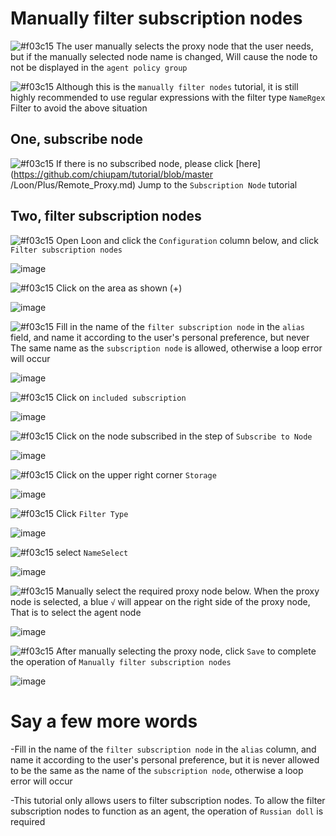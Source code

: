 # Manually filter subscription nodes

![#f03c15](https://placehold.it/15/f03c15/000000?text=+) The user manually selects the proxy node that the user needs, but if the manually selected node name is changed, Will cause the node to not be displayed in the `agent policy group`

![#f03c15](https://placehold.it/15/f03c15/000000?text=+) Although this is the `manually filter nodes` tutorial, it is still highly recommended to use regular expressions with the filter type `NameRgex` Filter to avoid the above situation

## One, subscribe node

![#f03c15](https://placehold.it/15/f03c15/000000?text=+) If there is no subscribed node, please click [here](https://github.com/chiupam/tutorial/blob/master /Loon/Plus/Remote_Proxy.md) Jump to the `Subscription Node` tutorial

## Two, filter subscription nodes

![#f03c15](https://placehold.it/15/f03c15/000000?text=+) Open Loon and click the `Configuration` column below, and click `Filter subscription nodes`

![image](https://raw.githubusercontent.com/chiupam/tutorial-image/master/Loon/Plus/Remote_Filter_1.jpg)

![#f03c15](https://placehold.it/15/f03c15/000000?text=+) Click on the area as shown (+)

![image](https://raw.githubusercontent.com/chiupam/tutorial-image/master/Loon/Plus/Remote_Filter_2.jpg)

![#f03c15](https://placehold.it/15/f03c15/000000?text=+) Fill in the name of the `filter subscription node` in the `alias` field, and name it according to the user's personal preference, but never The same name as the `subscription node` is allowed, otherwise a loop error will occur

![image](https://raw.githubusercontent.com/chiupam/tutorial-image/master/Loon/Plus/Remote_Filter_3.jpg)

![#f03c15](https://placehold.it/15/f03c15/000000?text=+) Click on `included subscription`

![image](https://raw.githubusercontent.com/chiupam/tutorial-image/master/Loon/Plus/Remote_Filter_4.jpg)

![#f03c15](https://placehold.it/15/f03c15/000000?text=+) Click on the node subscribed in the step of `Subscribe to Node`

![image](https://raw.githubusercontent.com/chiupam/tutorial-image/master/Loon/Plus/Remote_Filter_5.jpg)

![#f03c15](https://placehold.it/15/f03c15/000000?text=+) Click on the upper right corner `Storage`

![image](https://raw.githubusercontent.com/chiupam/tutorial-image/master/Loon/Plus/Remote_Filter_6.jpg)

![#f03c15](https://placehold.it/15/f03c15/000000?text=+) Click `Filter Type`

![image](https://raw.githubusercontent.com/chiupam/tutorial-image/master/Loon/Plus/Remote_Filter_7.jpg)

![#f03c15](https://placehold.it/15/f03c15/000000?text=+) select `NameSelect`

![image](https://raw.githubusercontent.com/chiupam/tutorial-image/master/Loon/Plus/Remote_Filter_NodeSelect_1.jpg)

![#f03c15](https://placehold.it/15/f03c15/000000?text=+) Manually select the required proxy node below. When the proxy node is selected, a blue `√` will appear on the right side of the proxy node, That is to select the agent node

![image](https://raw.githubusercontent.com/chiupam/tutorial-image/master/Loon/Plus/Remote_Filter_NodeSelect_2.jpg)

![#f03c15](https://placehold.it/15/f03c15/000000?text=+) After manually selecting the proxy node, click `Save` to complete the operation of `Manually filter subscription nodes`

![image](https://raw.githubusercontent.com/chiupam/tutorial-image/master/Loon/Plus/Remote_Filter_NodeSelect_3.jpg)

# Say a few more words

-Fill in the name of the `filter subscription node` in the `alias` column, and name it according to the user's personal preference, but it is never allowed to be the same as the name of the `subscription node`, otherwise a loop error will occur

-This tutorial only allows users to filter subscription nodes. To allow the filter subscription nodes to function as an agent, the operation of `Russian doll` is required
